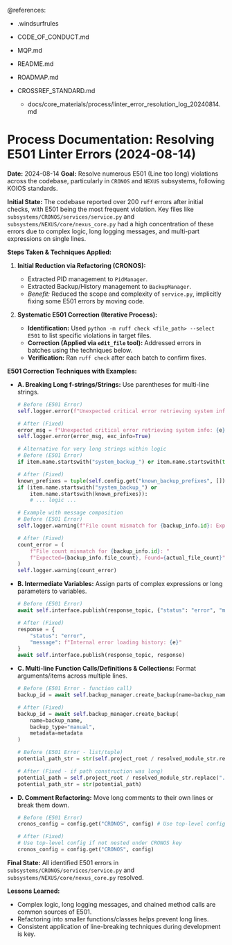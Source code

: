 @references:
- .windsurfrules
- CODE_OF_CONDUCT.md
- MQP.md
- README.md
- ROADMAP.md
- CROSSREF_STANDARD.md

  - docs/core_materials/process/linter_error_resolution_log_20240814.md

# Process Documentation: Resolving E501 Linter Errors (2024-08-14)

**Date:** 2024-08-14
**Goal:** Resolve numerous E501 (Line too long) violations across the codebase, particularly in `CRONOS` and `NEXUS` subsystems, following KOIOS standards.

**Initial State:**
The codebase reported over 200 `ruff` errors after initial checks, with E501 being the most frequent violation. Key files like `subsystems/CRONOS/services/service.py` and `subsystems/NEXUS/core/nexus_core.py` had a high concentration of these errors due to complex logic, long logging messages, and multi-part expressions on single lines.

**Steps Taken & Techniques Applied:**

1. **Initial Reduction via Refactoring (CRONOS):**
    * Extracted PID management to `PidManager`.
    * Extracted Backup/History management to `BackupManager`.
    * *Benefit:* Reduced the scope and complexity of `service.py`, implicitly fixing some E501 errors by moving code.

2. **Systematic E501 Correction (Iterative Process):**
    * **Identification:** Used `python -m ruff check <file_path> --select E501` to list specific violations in target files.
    * **Correction (Applied via `edit_file` tool):** Addressed errors in batches using the techniques below.
    * **Verification:** Ran `ruff check` after each batch to confirm fixes.

**E501 Correction Techniques with Examples:**

* **A. Breaking Long f-strings/Strings:** Use parentheses for multi-line strings.

    ```python
    # Before (E501 Error)
    self.logger.error(f"Unexpected critical error retrieving system info: {e}", exc_info=True)

    # After (Fixed)
    error_msg = f"Unexpected critical error retrieving system info: {e}"
    self.logger.error(error_msg, exc_info=True)

    # Alternative for very long strings within logic
    # Before (E501 Error)
    if item.name.startswith("system_backup_") or item.name.startswith(tuple(self.config.get("known_backup_prefixes", []))):

    # After (Fixed)
    known_prefixes = tuple(self.config.get("known_backup_prefixes", []))
    if (item.name.startswith("system_backup_") or
        item.name.startswith(known_prefixes)):
        # ... logic ...

    # Example with message composition
    # Before (E501 Error)
    self.logger.warning(f"File count mismatch for {backup_info.id}: Expected={backup_info.file_count}, Found={actual_file_count}")

    # After (Fixed)
    count_error = (
        f"File count mismatch for {backup_info.id}: "
        f"Expected={backup_info.file_count}, Found={actual_file_count}"
    )
    self.logger.warning(count_error)
    ```

* **B. Intermediate Variables:** Assign parts of complex expressions or long parameters to variables.

    ```python
    # Before (E501 Error)
    await self.interface.publish(response_topic, {"status": "error", "message": f"Internal error loading history: {e}"})

    # After (Fixed)
    response = {
        "status": "error",
        "message": f"Internal error loading history: {e}"
    }
    await self.interface.publish(response_topic, response)
    ```

* **C. Multi-line Function Calls/Definitions & Collections:** Format arguments/items across multiple lines.

    ```python
    # Before (E501 Error - function call)
    backup_id = await self.backup_manager.create_backup(name=backup_name, backup_type="manual", metadata=metadata)

    # After (Fixed)
    backup_id = await self.backup_manager.create_backup(
        name=backup_name,
        backup_type="manual",
        metadata=metadata
    )

    # Before (E501 Error - list/tuple)
    potential_path_str = str(self.project_root / resolved_module_str.replace(".", os.sep)) # Potential long line

    # After (Fixed - if path construction was long)
    potential_path = self.project_root / resolved_module_str.replace(".", os.sep)
    potential_path_str = str(potential_path)
    ```

* **D. Comment Refactoring:** Move long comments to their own lines or break them down.

    ```python
    # Before (E501 Error)
    cronos_config = config.get("CRONOS", config) # Use top-level config if not nested under CRONOS key

    # After (Fixed)
    # Use top-level config if not nested under CRONOS key
    cronos_config = config.get("CRONOS", config)
    ```

**Final State:**
All identified E501 errors in `subsystems/CRONOS/services/service.py` and `subsystems/NEXUS/core/nexus_core.py` resolved.

**Lessons Learned:**

* Complex logic, long logging messages, and chained method calls are common sources of E501.
* Refactoring into smaller functions/classes helps prevent long lines.
* Consistent application of line-breaking techniques during development is key.
